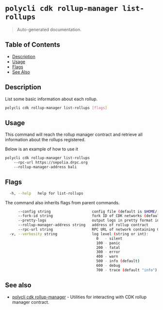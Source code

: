 # `polycli cdk rollup-manager list-rollups`

> Auto-generated documentation.

## Table of Contents

- [Description](#description)
- [Usage](#usage)
- [Flags](#flags)
- [See Also](#see-also)

## Description

List some basic information about each rollup.

```bash
polycli cdk rollup-manager list-rollups [flags]
```

## Usage

This command will reach the rollup manager contract and retrieve all information about the rollups registered.

Below is an example of how to use it

```bash
polycli cdk rollup-manager list-rollups
    --rpc-url https://sepolia.drpc.org
    --rollup-manager-address bali
```

## Flags

```bash
  -h, --help   help for list-rollups
```

The command also inherits flags from parent commands.

```bash
      --config string                   config file (default is $HOME/.polygon-cli.yaml)
      --fork-id string                  fork ID of CDK networks (default "12")
      --pretty-logs                     output logs in pretty format instead of JSON (default true)
      --rollup-manager-address string   address of rollup contract
      --rpc-url string                  RPC URL of network containing CDK contracts (default "http://localhost:8545")
  -v, --verbosity string                log level (string or int):
                                          0   - silent
                                          100 - panic
                                          200 - fatal
                                          300 - error
                                          400 - warn
                                          500 - info (default)
                                          600 - debug
                                          700 - trace (default "info")
```

## See also

- [polycli cdk rollup-manager](polycli_cdk_rollup-manager.md) - Utilities for interacting with CDK rollup manager contract.
